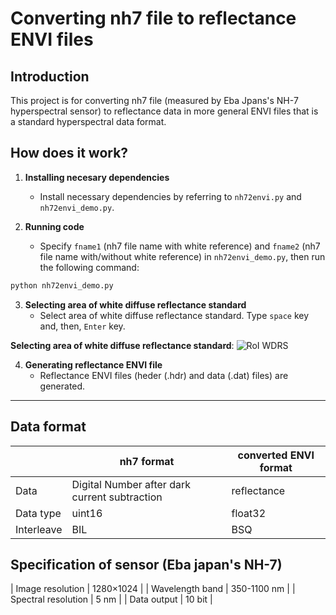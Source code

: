 # Converting nh7 file to reflectance ENVI files

## Introduction

This project is for converting nh7 file (measured by Eba Jpans's NH-7 hyperspectral sensor) to reflectance data in more general ENVI files that is a standard hyperspectral data format.

## How does it work?
1. **Installing necesary dependencies**
   - Install necessary dependencies by referring to `nh72envi.py` and `nh72envi_demo.py`.
   
2. **Running code**
   - Specify `fname1` (nh7 file name with white reference) and `fname2` (nh7 file name with/without white reference) in `nh72envi_demo.py`, then run the following command:
```bash
python nh72envi_demo.py
```

3. **Selecting area of white diffuse reflectance standard**
   - Select area of white diffuse reflectance standard. Type `space` key and, then, `Enter` key.

**Selecting area of white diffuse reflectance standard**:
![RoI WDRS](asset/RoI_selection.png)

4. **Generating reflectance ENVI file**
   - Reflectance ENVI files (heder (.hdr) and data (.dat) files) are generated.

---
## Data format
| | nh7 format | converted ENVI format|
| ---- | ---- | ---- |
| Data | Digital Number after dark current subtraction | reflectance |
| Data type | uint16 | float32 |
| Interleave | BIL | BSQ |

## Specification of sensor (Eba japan's NH-7)
| Image resolution | 1280×1024 |
| Wavelength band | 350-1100 nm |
| Spectral resolution | 5 nm |
| Data output | 10 bit |
